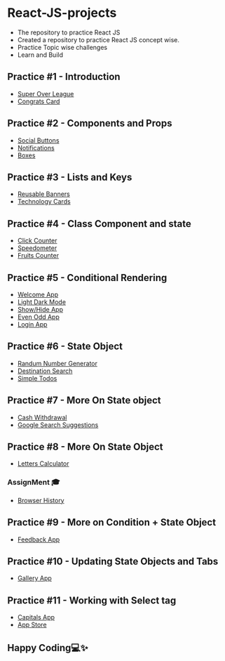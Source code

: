 # React-JS-projects
- The repository to practice React JS
- Created a repository to practice React JS concept wise.
- Practice Topic wise challenges
- Learn and Build

## Practice #1 - Introduction

- [Super Over League](https://github.com/babybhavani/SuperOverLeaguePage.git)
- [Congrats Card](https://github.com/babybhavani/Congrats-Card.git)

## Practice #2 - Components and Props

- [Social Buttons](https://github.com/babybhavani/ReactJS2.git)
- [Notifications](https://github.com/babybhavani/Notifications.git)
- [Boxes](https://github.com/babybhavani/Boxes.git)

## Practice #3 - Lists and Keys
- [Reusable Banners](https://github.com/babybhavani/Reusable-Banners.git)
- [Technology Cards](https://github.com/babybhavani/Technology-Cards.git)

## Practice #4 - Class Component and state
- [Click Counter](https://github.com/babybhavani/Click-Counter.git)
- [Speedometer](https://github.com/babybhavani/Speedometer-React.git)
- [Fruits Counter](https://github.com/babybhavani/Fruits-Counter.git)

## Practice #5 - Conditional Rendering
- [Welcome App](https://github.com/babybhavani/Welcome-App.git)
- [Light Dark Mode](https://github.com/babybhavani/Light-Dark-Mode.git)
- [Show/Hide App](https://github.com/babybhavani/Show-Hide-App.git)
- [Even Odd App](https://github.com/babybhavani/Even-Odd-App.git)
- [Login App](https://github.com/babybhavani/Login-App.git)

## Practice #6 - State Object 
- [Randum Number Generator](https://github.com/babybhavani/Random-Number-Generator-.git)
- [Destination Search](https://github.com/babybhavani/Destination-Search.git)
- [Simple Todos](https://github.com/babybhavani/Simple-Todos.git)

## Practice #7 - More On State object
- [Cash Withdrawal](https://github.com/babybhavani/Cash-Withdrawal.git)
- [Google Search Suggestions](https://github.com/babybhavani/Google-Search-Suggestions.git)

## Practice #8 - More On State Object
- [Letters Calculator](https://github.com/babybhavani/Letters-Calculator.git)

### AssignMent 🎓 
- [Browser History](https://github.com/babybhavani/Browser-History.git)
## Practice #9 - More on Condition + State Object
- [Feedback App](https://github.com/babybhavani/Feedback-App.git)
## Practice #10 - Updating State Objects and Tabs
- [Gallery App](https://github.com/babybhavani/Gallery-App.git)
## Practice #11 - Working with Select tag
- [Capitals App](https://github.com/babybhavani/Capitals-App.git)
- [App Store](https://github.com/babybhavani/App-Store.git)
## Happy Coding💻✨
